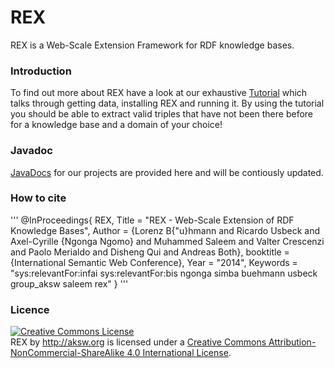 REX
===

REX is a Web-Scale Extension Framework for RDF knowledge bases.

### Introduction
To find out more about REX have a look at our exhaustive <a href="https://github.com/AKSW/REX/wiki">Tutorial</a> which talks through getting data, installing REX and running it. By using the tutorial you should be able to extract valid triples that have not been there before for a knowledge base and a domain of your choice!

### Javadoc
<a href="http://aksw.github.io/REX/">JavaDocs</a> for our projects are provided here and will be contiously updated.

### How to cite
'''
@InProceedings{ REX,
	Title = "REX - Web-Scale Extension of RDF Knowledge Bases",
	Author = {Lorenz B{\"u}hmann and Ricardo Usbeck and Axel-Cyrille {Ngonga Ngomo} and Muhammed Saleem and Valter Crescenzi and Paolo Merialdo and Disheng Qui and Andreas Both},
	booktitle = {International Semantic Web Conference},
	Year = "2014",
	Keywords = "sys:relevantFor:infai sys:relevantFor:bis ngonga simba buehmann usbeck group\_aksw saleem rex"
}
'''

### Licence
<a rel="license" href="http://creativecommons.org/licenses/by-nc-sa/4.0/"><img alt="Creative Commons License" style="border-width:0" src="http://i.creativecommons.org/l/by-nc-sa/4.0/88x31.png" /></a><br /><span xmlns:dct="http://purl.org/dc/terms/" property="dct:title">REX</span> by <span xmlns:cc="http://creativecommons.org/ns#" property="cc:attributionName">http://aksw.org</span> is licensed under a <a rel="license" href="http://creativecommons.org/licenses/by-nc-sa/4.0/">Creative Commons Attribution-NonCommercial-ShareAlike 4.0 International License</a>.
